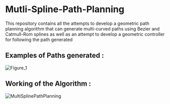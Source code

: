 # Mutli-Spline-Path-Planning
This repository contains all the attempts to develop a geometric path planning algorithm that can generate multi-curved paths using Bezier and Catmull-Rom splines as well as an attempt to develop a geometric controller for following the path generated

## Examples of Paths generated : 
![Figure_1](https://user-images.githubusercontent.com/75236655/235259967-38b27935-906d-41ff-8d45-9790568493e8.png)


## Working of the Algorithm : 
![MultiSplinePathPlanning](https://user-images.githubusercontent.com/75236655/235260182-d08749c3-a90e-4c72-9a6f-3a31e3185bc3.png)
